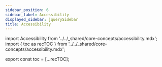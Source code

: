 ```yaml
---
sidebar_position: 6
sidebar_label: Accessibility
displayed_sidebar: jquerySidebar
title: Accessibility
---
```


import Accessibility from '../../_shared/core-concepts/accessibility.mdx';
import { toc as recTOC } from '../../_shared/core-concepts/accessibility.mdx';

export const toc = [...recTOC];

<Accessibility />
